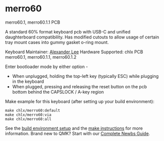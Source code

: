 # merro60

merro60.1, merro60.1.1 PCB

A standard 60% format keyboard pcb with USB-C and unified daughterboard compatibility.
Has modified cutouts to allow usage of certain tray mount cases into gummy gasket o-ring mount.

Keyboard Maintainer: [Alexander Lee](https://github.com/gaclee3b)
Hardware Supported: chlx PCB merro60.1, merro60.1.1, merro60.1.2

Enter bootloader mode by either option -
- When unplugged, holding the top-left key (typically ESC) while plugging in the keyboard
- When plugged, pressing and releasing the reset button on the pcb bottom behind the CAPSLOCK / A-key region

Make example for this keyboard (after setting up your build environment):

    make chlx/merro60:default
    make chlx/merro60:via
    make chlx/merro60:all

See the [build environment setup](https://docs.qmk.fm/#/getting_started_build_tools) and the [make instructions](https://docs.qmk.fm/#/getting_started_make_guide) for more information. Brand new to QMK? Start with our [Complete Newbs Guide](https://docs.qmk.fm/#/newbs).

